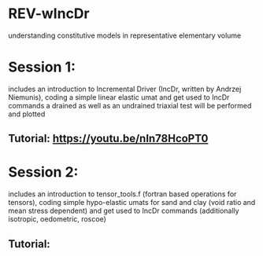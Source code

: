 # REV-wIncDr
understanding constitutive models in representative elementary volume 

# Session 1: 
includes an introduction to Incremental Driver (IncDr, written by Andrzej Niemunis), 
           coding a simple linear elastic umat and get used to IncDr commands
           a drained as well as an undrained triaxial test will be performed and plotted

## Tutorial: https://youtu.be/nIn78HcoPT0

# Session 2: 
includes an introduction to tensor_tools.f (fortran based operations for tensors), 
           coding simple hypo-elastic umats for sand and clay (void ratio and mean stress dependent)
           and get used to IncDr commands (additionally isotropic, oedometric, roscoe)

## Tutorial: 
